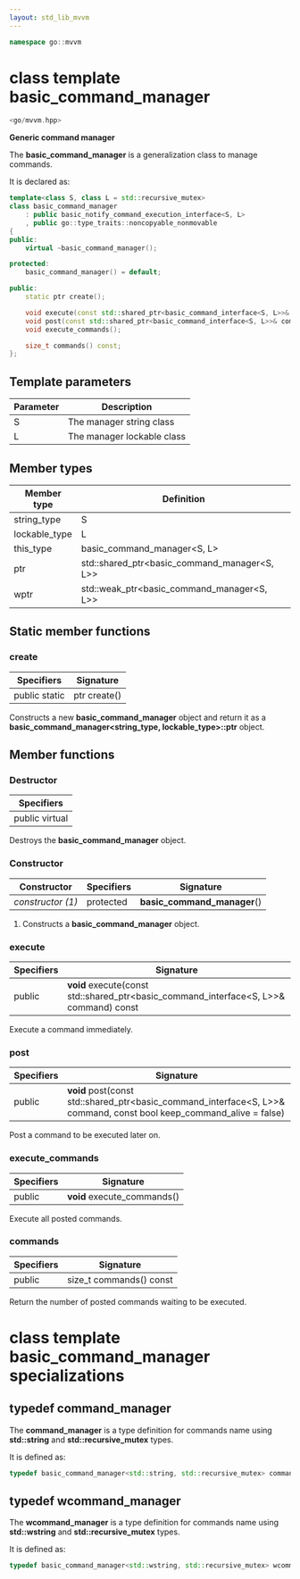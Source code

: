 ```yaml
---
layout: std_lib_mvvm
---
```


```c++
namespace go::mvvm
```

# class template basic_command_manager

```c++
<go/mvvm.hpp>
```

**Generic command manager**

The **basic_command_manager** is a generalization class to manage commands.

It is declared as:

```c++
template<class S, class L = std::recursive_mutex>
class basic_command_manager
    : public basic_notify_command_execution_interface<S, L>
    , public go::type_traits::noncopyable_nonmovable
{
public:
    virtual ~basic_command_manager();

protected:
    basic_command_manager() = default;

public:
    static ptr create();

    void execute(const std::shared_ptr<basic_command_interface<S, L>>& command) const;
    void post(const std::shared_ptr<basic_command_interface<S, L>>& command, const bool keep_command_alive = false);
    void execute_commands();

    size_t commands() const;
};
```

## Template parameters

Parameter | Description
-|-
S | The manager string class
L | The manager lockable class

## Member types

Member type | Definition
-|-
string_type | S
lockable_type | L
this_type | basic_command_manager<S, L>
ptr | std\::shared_ptr<basic_command_manager<S, L>>
wptr | std\::weak_ptr<basic_command_manager<S, L>>

## Static member functions

### create

Specifiers | Signature
-|-
public static | ptr create()

Constructs a new **basic_command_manager** object and return it as a
**basic_command_manager<string_type, lockable_type>\::ptr** object.

## Member functions

### Destructor

Specifiers |
-|
public virtual |

Destroys the **basic_command_manager** object.

### Constructor

Constructor | Specifiers | Signature
-|-|-
*constructor (1)* | protected | **basic_command_manager**()

1. Constructs a **basic_command_manager** object.

### execute

Specifiers | Signature
-|-
public | **void** execute(const std\::shared_ptr<basic_command_interface<S, L>>& command) const

Execute a command immediately.

### post

Specifiers | Signature
-|-
public | **void** post(const std\::shared_ptr<basic_command_interface<S, L>>& command, const bool keep_command_alive = false)

Post a command to be executed later on.

### execute_commands

Specifiers | Signature
-|-
public | **void** execute_commands()

Execute all posted commands.

### commands

Specifiers | Signature
-|-
public | size_t commands() const

Return the number of posted commands waiting to be executed.

# class template basic_command_manager specializations

## typedef command_manager

The **command_manager** is a type definition for commands name using **std::string**
and **std::recursive_mutex** types.

It is defined as:

```c++
typedef basic_command_manager<std::string, std::recursive_mutex> command_manager;
```

## typedef wcommand_manager

The **wcommand_manager** is a type definition for commands name using **std::wstring**
and **std::recursive_mutex** types.

It is defined as:

```c++
typedef basic_command_manager<std::wstring, std::recursive_mutex> wcommand_interface;
```
